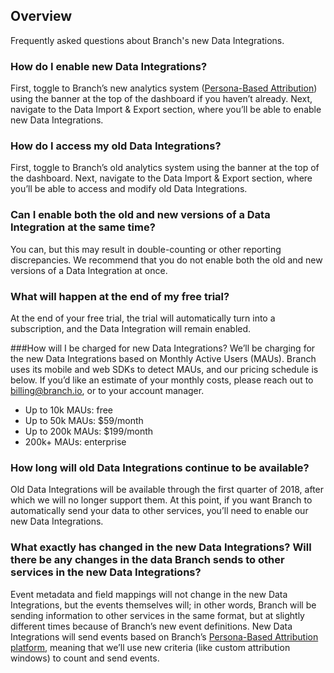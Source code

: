 ## Overview
Frequently asked questions about Branch's new Data Integrations.

### How do I enable new Data Integrations?
First, toggle to Branch’s new analytics system ([Persona-Based Attribution](/pages/dashboard/persona-based-attribution/)) using the banner at the top of the dashboard if you haven’t already. Next, navigate to the Data Import & Export section, where you’ll be able to enable new Data Integrations.

### How do I access my old Data Integrations?
First, toggle to Branch’s old analytics system using the banner at the top of the dashboard. Next, navigate to the Data Import & Export section, where you’ll be able to access and modify old Data Integrations.

### Can I enable both the old and new versions of a Data Integration at the same time?
You can, but this may result in double-counting or other reporting discrepancies. We recommend that you do not enable both the old and new versions of a Data Integration at once.

### What will happen at the end of my free trial?
At the end of your free trial, the trial will automatically turn into a subscription, and the Data Integration will remain enabled.

###How will I be charged for new Data Integrations?
We’ll be charging for the new Data Integrations based on Monthly Active Users (MAUs). Branch uses its mobile and web SDKs to detect MAUs, and our pricing schedule is below. If you’d like an estimate of your monthly costs, please reach out to billing@branch.io, or to your account manager.
* Up to 10k MAUs: free
* Up to 50k MAUs: $59/month
* Up to 200k MAUs: $199/month
* 200k+ MAUs: enterprise

### How long will old Data Integrations continue to be available?
Old Data Integrations will be available through the first quarter of 2018, after which we will no longer support them. At this point, if you want Branch to automatically send your data to other services, you’ll need to enable our new Data Integrations.

### What exactly has changed in the new Data Integrations? Will there be any changes in the data Branch sends to other services in the new Data Integrations?
Event metadata and field mappings will not change in the new Data Integrations, but the events themselves will; in other words, Branch will be sending information to other services in the same format, but at slightly different times because of Branch’s new event definitions. New Data Integrations will send events based on Branch’s [Persona-Based Attribution platform](https://docs.branch.io/pages/dashboard/persona-based-attribution/), meaning that we’ll use new criteria (like custom attribution windows) to count and send events.
